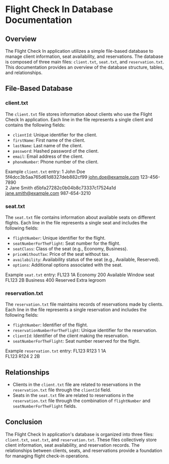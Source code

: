 # Flight Check In Database Documentation

## Overview

The Flight Check In application utilizes a simple file-based database to manage client information, seat availability, and reservations. The database is composed of three main files: `client.txt`, `seat.txt`, and `reservation.txt`. This documentation provides an overview of the database structure, tables, and relationships.

## File-Based Database

### client.txt

The `client.txt` file stores information about clients who use the Flight Check In application. Each line in the file represents a single client and contains the following fields:

- `clientId`: Unique identifier for the client.
- `firstName`: First name of the client.
- `lastName`: Last name of the client.
- `password`: Hashed password of the client.
- `email`: Email address of the client.
- `phoneNumber`: Phone number of the client.

Example `client.txt` entry:
1 John Doe 5f4dcc3b5aa765d61d8327deb882cf99 john.doe@example.com 123-456-7890
<br>
2 Jane Smith d5bfa27282c0b04b8c73337c17524a1d jane.smith@example.com 987-654-3210

### seat.txt

The `seat.txt` file contains information about available seats on different flights. Each line in the file represents a single seat and includes the following fields:

- `flightNumber`: Unique identifier for the flight.
- `seatNumberForTheFlight`: Seat number for the flight.
- `seatClass`: Class of the seat (e.g., Economy, Business).
- `priceWithoutTax`: Price of the seat without tax.
- `availability`: Availability status of the seat (e.g., Available, Reserved).
- `options`: Additional options associated with the seat.

Example `seat.txt` entry:
FL123 1A Economy 200 Available Window seat
<br>
FL123 2B Business 400 Reserved Extra legroom

### reservation.txt

The `reservation.txt` file maintains records of reservations made by clients. Each line in the file represents a single reservation and includes the following fields:

- `flightNumber`: Identifier of the flight.
- `reservationNumberForTheFlight`: Unique identifier for the reservation.
- `clientId`: Identifier of the client making the reservation.
- `seatNumberForTheFlight`: Seat number reserved for the flight.

Example `reservation.txt` entry:
FL123 R123 1 1A
<br>
FL123 R124 2 2B

## Relationships

- Clients in the `client.txt` file are related to reservations in the `reservation.txt` file through the `clientId` field.
- Seats in the `seat.txt` file are related to reservations in the `reservation.txt` file through the combination of `flightNumber` and `seatNumberForTheFlight` fields.

## Conclusion

The Flight Check In application's database is organized into three files: `client.txt`, `seat.txt`, and `reservation.txt`. These files collectively store client information, seat availability, and reservation records. The relationships between clients, seats, and reservations provide a foundation for managing flight check-in operations.

